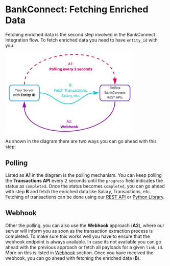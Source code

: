 # BankConnect: Fetching Enriched Data

Fetching enriched data is the second step involved in the BankConnect Integration flow. To fetch enriched data you need to have `entity_id` with you.

<img src="/fetch_enriched_data.jpg" alt="Fetching Enriched Data" style="width:80%;height:80%" />

As shown in the diagram there are two ways you can go ahead with this step:

## Polling
Listed as **A1** in the diagram is the polling mechanism. You can keep polling the **Transactions API** every 2 seconds until the `progress` field indicates the status as `completed`. Once the status becomes `completed`, you can go ahead with step **B** and fetch the enriched data like Salary, Transactions, etc. Fetching of transactions can be done using our [REST API](/bank-connect/rest-api.html) or [Python Library](/bank-connect/python.html).

## Webhook
Other the polling, you can also use the **Webhook** approach (**A2**), where our server will inform you as soon as the transaction extraction process is completed. To make sure this works well you have to ensure that the webhook endpoint is always available. In case its not available you can go ahead with the previous approach or fetch all payloads for a given `link_id`. More on this is listed in [Webhook](/bank-connect/webhook.html) section.
Once you have received the webhook, you can go ahead with fetching the enriched data (**B**).
